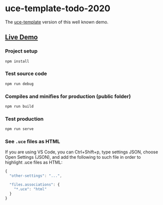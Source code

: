 # uce-template-todo-2020

The [uce-template](https://github.com/WebReflection/uce-template#readme) version of this well known demo.

## [Live Demo](https://webreflection.github.io/vue-todo-2019/public/)

### Project setup
```sh
npm install
```

### Test source code
```sh
npm run debug
```

### Compiles and minifies for production (public folder)
```sh
npm run build
```

### Test production
```sh
npm run serve
```

### See `.uce` files as HTML

If you are using VS Code, you can Ctrl+Shift+p, type settings JSON, choose Open Settings (JSON), and add the following to such file in order to highlight .uce files as HTML:

```js
{
  "other-settings": "...",

  "files.associations": {
    "*.uce": "html"
  }
}
```

